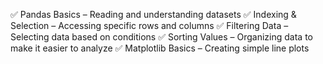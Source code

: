 ✅ Pandas Basics – Reading and understanding datasets
✅ Indexing & Selection – Accessing specific rows and columns
✅ Filtering Data – Selecting data based on conditions
✅ Sorting Values – Organizing data to make it easier to analyze
✅ Matplotlib Basics – Creating simple line plots
